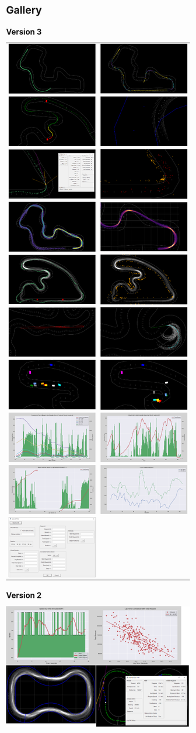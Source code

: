 # Gallery

## Version 3

<table>
<tbody>
<tr>
<td width=50%><img src="pictures/gallery_v3/route_analysis_1.png"/></td>
<td><img src="pictures/gallery_v3/route_analysis_2.png"/></td>
</tr>
<tr>
<td><img src="pictures/gallery_v3/route_analysis_3.png"/></td>
<td><img src="pictures/gallery_v3/route_analysis_4.png"/></td>
</tr>
<tr>
<td><img src="pictures/gallery_v3/route_analysis_5.png"/></td>
<td><img src="pictures/gallery_v3/exit_points.png"/></td>
</tr>
<tr>
<td><img src="pictures/gallery_v3/heatmap_analysis_1.png"/></td>
<td><img src="pictures/gallery_v3/heatmap_analysis_2.png"/></td>
</tr>
<tr>
<td><img src="pictures/gallery_v3/heatmap_combo_1.png"/></td>
<td><img src="pictures/gallery_v3/heatmap_combo_2.png"/></td>
</tr>
<tr>
<td><img src="pictures/gallery_v3/fitting_1.png"/></td>
<td><img src="pictures/gallery_v3/fitting_2.png"/></td>
</tr>
<tr>
<td><img src="pictures/gallery_v3/race_1.png"/></td>
<td><img src="pictures/gallery_v3/race_2.png"/></td>
</tr>
<tr>
<td><img src="pictures/gallery_v3/episode_reward_1.png"/></td>
<td><img src="pictures/gallery_v3/episode_reward_2.png"/></td>
</tr>
<tr>
<td><img src="pictures/gallery_v3/episode_reward_3.png"/></td>
<td><img src="pictures/gallery_v3/reward_per_waypoint.png"/></td>
</tr>
<tr>
<td><img src="pictures/gallery_v3/episode_filter.png"/></td>
</tr>
</tbody>
</table>


## Version 2

![Analyze DeepRacer logs easily with DRG](pictures/gallery_v2/Collage.png)
